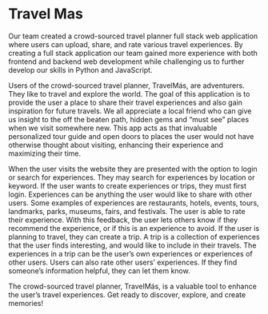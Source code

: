 # Travel Mas

Our team created a crowd-sourced travel planner full stack web application where users can upload, share, and rate various travel experiences. By creating a full stack application our team gained more experience with both frontend and backend web development while challenging us to further develop our skills in Python and JavaScript.

Users of the crowd-sourced travel planner, TravelMás, are adventurers. They like to travel and explore the world. The goal of this application is to provide the user a place to share their travel experiences and also gain inspiration for future travels. We all appreciate a local friend who can give us insight to the off the beaten path, hidden gems and “must see” places when we visit somewhere new. This app acts as that invaluable personalized tour guide and open doors to places the user would not have otherwise thought about visiting, enhancing their experience and maximizing their time.

When the user visits the website they are presented with the option to login or search for experiences. They may search for experiences by location or keyword. If the user wants to create experiences or trips, they must first login. Experiences can be anything the user would like to share with other users. Some examples of experiences are restaurants, hotels, events, tours, landmarks, parks, museums, fairs, and festivals. The user is able to rate their experience. With this feedback, the user lets others know if they recommend the experience, or if this is an experience to avoid. If the user is planning to travel, they can create a trip. A trip is a collection of experiences that the user finds interesting, and would like to include in their travels. The experiences in a trip can be the user’s own experiences or experiences of other users. Users can also rate other users’ experiences. If they find someone’s information helpful, they can let them know.

The crowd-sourced travel planner, TravelMás, is a valuable tool to enhance the user’s travel experiences. Get ready to discover, explore, and create memories!
